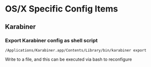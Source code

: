 # OS/X Specific Config Items

## Karabiner

### Export Karabiner config as shell script

```
/Applications/Karabiner.app/Contents/Library/bin/karabiner export
```

Write to a file, and this can be executed via bash to reconfigure
